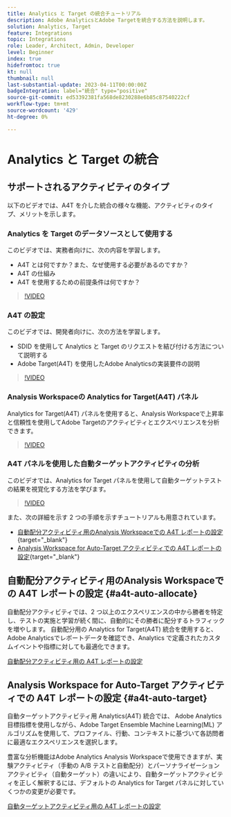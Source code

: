 ```yaml
---
title: Analytics と Target の統合チュートリアル
description: Adobe AnalyticsとAdobe Targetを統合する方法を説明します。
solution: Analytics, Target
feature: Integrations
topic: Integrations
role: Leader, Architect, Admin, Developer
level: Beginner
index: true
hidefromtoc: true
kt: null
thumbnail: null
last-substantial-update: 2023-04-11T00:00:00Z
badgeIntegration: label="統合" type="positive"
source-git-commit: ed53392381fa568de8230288e6b85c87540222cf
workflow-type: tm+mt
source-wordcount: '429'
ht-degree: 0%

---
```



# Analytics と Target の統合


## サポートされるアクティビティのタイプ

以下のビデオでは、A4T を介した統合の様々な機能、アクティビティのタイプ、メリットを示します。

### Analytics を Target のデータソースとして使用する

このビデオでは、実務者向けに、次の内容を学習します。

* A4T とは何ですか？また、なぜ使用する必要があるのですか？
* A4T の仕組み
* A4T を使用するための前提条件は何ですか？

>[!VIDEO](https://video.tv.adobe.com/v/17384/?quality=12&learn=on)

### A4T の設定

このビデオでは、開発者向けに、次の方法を学習します。

* SDID を使用して Analytics と Target のリクエストを結び付ける方法について説明する
* Adobe Target(A4T) を使用したAdobe Analyticsの実装要件の説明

>[!VIDEO](https://video.tv.adobe.com/v/35146/?quality=12&learn=on)

### Analysis Workspaceの Analytics for Target(A4T) パネル

Analytics for Target(A4T) パネルを使用すると、Analysis Workspaceで上昇率と信頼性を使用してAdobe Targetのアクティビティとエクスペリエンスを分析できます。

>[!VIDEO](https://video.tv.adobe.com/v/37247/?quality=12&learn=on)

### A4T パネルを使用した自動ターゲットアクティビティの分析

このビデオでは、Analytics for Target パネルを使用して自動ターゲットテストの結果を視覚化する方法を学びます。

>[!VIDEO](https://video.tv.adobe.com/v/333270/?quality=12&learn=on)

また、次の詳細を示す 2 つの手順を示すチュートリアルも用意されています。
* [自動配分アクティビティ用のAnalysis Workspaceでの A4T レポートの設定](https://experienceleague.adobe.com/docs/target-learn/tutorials/integrations/set-up-a4t-reports-in-analysis-workspace-for-auto-allocate-activities.html?lang=en){target="_blank"}
* [Analysis Workspace for Auto-Target アクティビティでの A4T レポートの設定](https://experienceleague.adobe.com/docs/target-learn/tutorials/integrations/set-up-a4t-reports-in-analysis-workspace-for-auto-target-activities.html?lang=en){target="_blank"}

## 自動配分アクティビティ用のAnalysis Workspaceでの A4T レポートの設定 {#a4t-auto-allocate}

自動配分アクティビティでは、2 つ以上のエクスペリエンスの中から勝者を特定し、テストの実施と学習が続く間に、自動的にその勝者に配分するトラフィックを増やします。 自動配分用の Analytics for Target(A4T) 統合を使用すると、Adobe Analyticsでレポートデータを確認でき、Analytics で定義されたカスタムイベントや指標に対しても最適化できます。

<a href="https://experienceleague.adobe.com/docs/target-learn/tutorials/integrations/set-up-a4t-reports-in-analysis-workspace-for-auto-allocate-activities.html" class="spectrum-Button spectrum-Button--primary spectrum-Button--sizeM" target="_blank">
  <span class="spectrum-Button-label has-no-wrap has-text-weight-bold">自動配分アクティビティ用の A4T レポートの設定</span>
</a>

## Analysis Workspace for Auto-Target アクティビティでの A4T レポートの設定 {#a4t-auto-target}

自動ターゲットアクティビティ用 Analytics(A4T) 統合では、 Adobe Analytics目標指標を使用しながら、Adobe Target Ensemble Machine Learning(ML) アルゴリズムを使用して、プロファイル、行動、コンテキストに基づいて各訪問者に最適なエクスペリエンスを選択します。

豊富な分析機能はAdobe Analytics Analysis Workspaceで使用できますが、実験アクティビティ（手動の A/B テストと自動配分）とパーソナライゼーションアクティビティ（自動ターゲット）の違いにより、自動ターゲットアクティビティを正しく解釈するには、デフォルトの Analytics for Target パネルに対していくつかの変更が必要です。

<a href="https://experienceleague.adobe.com/docs/target-learn/tutorials/integrations/set-up-a4t-reports-in-analysis-workspace-for-auto-target-activities.html" class="spectrum-Button spectrum-Button--primary spectrum-Button--sizeM" target="_blank">
  <span class="spectrum-Button-label has-no-wrap has-text-weight-bold">自動ターゲットアクティビティ用の A4T レポートの設定</span>
</a>